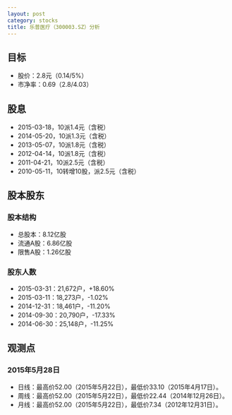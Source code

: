 ```yaml
---
layout: post
category: stocks
title: 乐普医疗（300003.SZ）分析
---
```


## 目标 ##

- 股价：2.8元（0.14/5%）
- 市净率：0.69（2.8/4.03）

## 股息 ##

- 2015-03-18，10派1.4元（含税）
- 2014-05-20，10派1.3元（含税）
- 2013-05-07，10派1.8元（含税）
- 2012-04-14，10派1.8元（含税）
- 2011-04-21，10派2.5元（含税）
- 2010-05-11，10转增10股，派2.5元（含税）

## 股本股东 ##

### 股本结构 ###

- 总股本：8.12亿股
- 流通A股：6.86亿股
- 限售A股：1.26亿股

### 股东人数 ###

- 2015-03-31：21,672户，+18.60%
- 2015-03-11：18,273户，-1.02%
- 2014-12-31：18,461户，-11.20%
- 2014-09-30：20,790户，-17.33%
- 2014-06-30：25,148户，-11.25%

## 观测点 ##

### 2015年5月28日 ###

- 日线：最高价52.00（2015年5月22日），最低价33.10（2015年4月17日）。
- 周线：最高价52.00（2015年5月22日），最低价22.44（2014年12月26日）。
- 月线：最高价52.00（2015年5月22日），最低价7.34（2012年12月31日）。
